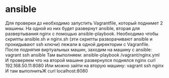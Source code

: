 # ansible

Для проверки дз необходимо запустить Vagrantfile, который поднимет 2 машины.
На одной из них будет развернут ansible, вторая для развертывания nginx с помощью
ansible-playbook. Необходимо чтобы скрипты ansible.sh и nginx.sh (эти скрипты
разворачивают ansible и прокидывают ssh ключи) лежали в 
одной директории с Vagranfile. После поднятия виртуальных машин, заходим на 
машину с ansible:
vagrant ssh ansible
Там выполняем:
ansible-playbook /vagrant/nginx.yml
И проверяем что на второй машине развернулся поднялся nginx
curl 192.168.50.11:8080
Или можно зайти на вторую машину:
vagrant ssh nginx
И там выполнитьЖ
curl localhost:8080